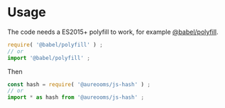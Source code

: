 # Usage

The code needs a ES2015+ polyfill to work, for example
[@babel/polyfill](https://babeljs.io/docs/usage/polyfill).
```js
require( '@babel/polyfill' ) ;
// or
import '@babel/polyfill' ;
```

Then
```js
const hash = require( '@aureooms/js-hash' ) ;
// or
import * as hash from '@aureooms/js-hash' ;
```
